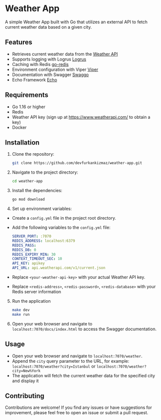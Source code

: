 # Weather App

A simple Weather App built with Go that utilizes an external API to fetch current weather data based on a given city.

## Features

- Retrieves current weather data from the [Weather API](https://www.weatherapi.com/)
- Supports logging with Logrus [Logrus](https://github.com/sirupsen/logrus)
- Caching with Redis [go-redis](https://github.com/redis/go-redis)
- Environment configuration with Viper [Viper](https://github.com/spf13/viper)
- Documentation with Swagger [Swaggo](https://github.com/swaggo/swag)
- Echo Framework [Echo](https://echo.labstack.com/)

## Requirements

- Go 1.16 or higher
- Redis
- Weather API key (sign up at https://www.weatherapi.com/ to obtain a key)
- Docker

## Installation

1. Clone the repository:

   ```bash
   git clone https://github.com/devfurkankizmaz/weather-app.git
   ```

2. Navigate to the project directory:

   ```bash
   cd weather-app
   ```

3. Install the dependencies:

   ```bash
   go mod download
   ```

4. Set up environment variables:

- Create a `config.yml` file in the project root directory.
- Add the following variables to the `config.yml` file:

  ```yml
  SERVER_PORT: :7070
  REDIS_ADDRESS: localhost:6379
  REDIS_PASS:
  REDIS_DB: 0
  REDIS_EXPIRY_MIN: 30
  CONTEXT_TIMEOUT_SEC: 10
  API_KEY: apikey
  API_URL: api.weatherapi.com/v1/current.json
  ```

- Replace `<your-weather-api-key>` with your actual Weather API key.
- Replace `<redis-address>`, `<redis-password>`, `<redis-database>` with your Redis server information

5. Run the application

   ```bash
   make dev
   make run
   ```

6. Open your web browser and navigate to `localhost:7070/docs/index.html` to access the Swagger documentation.

## Usage

- Open your web browser and navigate to `localhost:7070/weather`.
- Append the `city` query parameter to the URL, for example: `localhost:7070/weather?city=Istanbul` or `localhost:7070/weather?city=New%York`
- The application will fetch the current weather data for the specified city and display it

## Contributing

Contributions are welcome! If you find any issues or have suggestions for improvement, please feel free to open an issue or submit a pull request.

